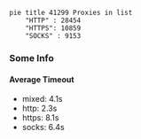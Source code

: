 
```mermaid
pie title 41299 Proxies in list
    "HTTP" : 28454
    "HTTPS": 10859
    "SOCKS" : 9153
```

### Some Info
#### Average Timeout

- mixed: 4.1s
- http: 2.3s
- https: 8.1s
- socks: 6.4s